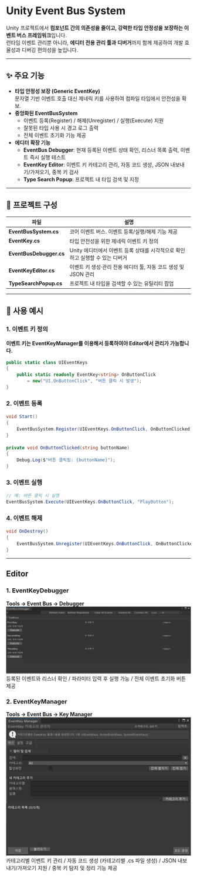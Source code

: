 # Unity Event Bus System

Unity 프로젝트에서 **컴포넌트 간의 의존성을 줄이고, 강력한 타입 안정성을 보장하는 이벤트 버스 프레임워크**입니다.  
런타임 이벤트 관리뿐 아니라, **에디터 전용 관리 툴과 디버거**까지 함께 제공하여 개발 효율성과 디버깅 편의성을 높입니다.

---

## ✨ 주요 기능
- **타입 안정성 보장 (Generic EventKey<T>)**  
  문자열 기반 이벤트 호출 대신 제네릭 키를 사용하여 컴파일 타임에서 안전성을 확보.
- **중앙화된 EventBusSystem**  
  - 이벤트 등록(Register) / 해제(Unregister) / 실행(Execute) 지원  
  - 잘못된 타입 사용 시 경고 로그 출력  
  - 전체 이벤트 초기화 기능 제공
- **에디터 확장 기능**  
  - **EventBus Debugger**: 현재 등록된 이벤트 상태 확인, 리스너 목록 출력, 이벤트 즉시 실행 테스트  
  - **EventKey Editor**: 이벤트 키 카테고리 관리, 자동 코드 생성, JSON 내보내기/가져오기, 중복 키 검사  
  - **Type Search Popup**: 프로젝트 내 타입 검색 및 지정

---

## 📂 프로젝트 구성
| 파일 | 설명 |
|------|------|
| **EventBusSystem.cs** | 코어 이벤트 버스. 이벤트 등록/실행/해제 기능 제공 |
| **EventKey.cs** | 타입 안전성을 위한 제네릭 이벤트 키 정의 |
| **EventBusDebugger.cs** | Unity 에디터에서 이벤트 등록 상태를 시각적으로 확인하고 실행할 수 있는 디버거 |
| **EventKeyEditor.cs** | 이벤트 키 생성·관리 전용 에디터 툴, 자동 코드 생성 및 JSON 관리 |
| **TypeSearchPopup.cs** | 프로젝트 내 타입을 검색할 수 있는 유틸리티 팝업 |

---

## 🚀 사용 예시

### 1. 이벤트 키 정의
**이벤트 키는 EventKeyManager를 이용해서 등록하여야 Editor에서 관리가 가능합니다.**
```csharp
public static class UIEventKeys
{
    public static readonly EventKey<string> OnButtonClick 
        = new("UI.OnButtonClick", "버튼 클릭 시 발생");
}
```

### 2. 이벤트 등록
```csharp
void Start()
{
    EventBusSystem.Register(UIEventKeys.OnButtonClick, OnButtonClicked);
}

private void OnButtonClicked(string buttonName)
{
    Debug.Log($"버튼 클릭됨: {buttonName}");
}
```

### 3. 이벤트 실행
```csharp
// 예: 버튼 클릭 시 실행
EventBusSystem.Execute(UIEventKeys.OnButtonClick, "PlayButton");
```

### 4. 이벤트 해제
```csharp
void OnDestroy()
{
    EventBusSystem.Unregister(UIEventKeys.OnButtonClick, OnButtonClicked);
}
```
---
## Editor

### 1. EventKeyDebugger
**Tools → Event Bus → Debugger**
![EventKeyDebugger](./docs/Images/EventDebugger.png)
등록된 이벤트와 리스너 확인 /
파라미터 입력 후 실행 가능 /
전체 이벤트 초기화 버튼 제공

### 2. EventKeyManager
**Tools → Event Bus → Key Manager**
![EventKeyDebugger](./docs/Images/EventKeyManager.png)
카테고리별 이벤트 키 관리 / 자동 코드 생성 (카테고리별 .cs 파일 생성) / JSON 내보내기/가져오기 지원 / 중복 키 탐지 및 정리 기능 제공




